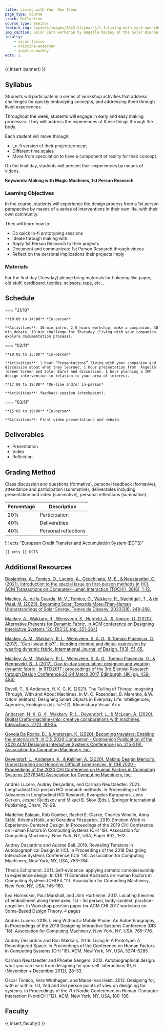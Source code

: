 ```yaml
---
title: Living with Your Own Ideas
page_type: course
track: Reflection
course_type: Seminar
feature_img: /assets/images/2023-24/year-1/t-1/living-with-your-own-ideas.png
img_caption: Solar Ears workshop by Angella Mackey at the Solar Biennale, Eindhoven
faculty:
    - oscar-tomico
    - kristina-andersen
    - angella-mackey
ects: 1
---
```


{{ insert_banner() }}

## Syllabus

Students will participate in a series of workshop activities that address challenges for quickly embodying concepts, and addressing them through lived experiences.

Throughout the week, students will engage in early and easy making processes. They will address the experiences of these things through the body.

Each student will move through:

- Lo-fi version of their project/concept
- Different time scales
- Move from speculation to have a component of reality for their concept.

On the final day, students will present their experiences by means of videos.

**Keywords: Making with Magic Machines, 1st Person Research**

### Learning Objectives

In the course, students will experience the design process from a 1st person perspective by means of a series of interventions in their own life, with their own community.

They will learn how to:

- Do quick lo-fi prototyping sessions
- Ideate through making with
- Apply 1st Person Research to their projects
- Document and communicate 1st Person Research through videos
- Reflect on the personal implications their projects imply

### Materials

For the first day (Tuesday) please bring materials for tinkering like paper, old stuff, cardboard, textiles, scissors, tape, etc...

## Schedule

=== "31/10"

    **10:00 to 14:00** *In-person*

    **Activities**: 30 min intro, 2,5 hours workshop, make a companion, 30 min debate, 10 min challenge for Thursday (living with your companion, explore documentation process).

=== "02/11"

    **10:00 to 13:00** *In-person*

    **Activities**: 1 hour “Presentations” living with your companion and discussion about what they learned. 1 hour presentation from  Angella (Green Screen and Solar Ears) and discussion. 1 hour planning a 1PP design intervention in relation to your area of interest.

    **17:00 to 19:00** *On-line and/or in-person*

    **Activities**: feedback session (checkpoint).

=== "03/11"

    **15:00 to 19:00** *In-person*

    **Activities**: Final video presentations and debate.


## Deliverables

- Presentation
- Video
- Reflection

## Grading Method

Class discussion and questions (formative), personal feedback (formative), attendance and participation (summative), deliverables including presentation and video (summative), personal reflections (summative).


| Percentage  | Description                                     |
| ----------- | ------------------------------------            |
| 20%         | Participation                                   |
| 40%         | Deliverables                                    |
| 40%         | Personal reflections                            |

!!! ects "European Credit Transfer and Accumulation System (ECTS)"

    {{ ects }} ECTS

## Additional Resources

[Desjardins, A., Tomico, O., Lucero, A., Cecchinato, M. E., & Neustaedter, C. (2021). Introduction to the special issue on first-person methods in HCI. ACM Transactions on Computer-Human Interaction (TOCHI), 28(6), 1-12.](https://dl.acm.org/doi/10.1145/3492342)

[Mackey, A., de la Guarda, M. V., Tomico, O., Wakkary, R., Nachtigall, T., & de Waal, M. (2023). Becoming Solar: Towards More-Than-Human Understandings of Solar Energy. Temes de Disseny, 2023(39), 248-268.](https://doi.org/10.46467/TdD39.2023.248-269)

[Mackey, A., Wakkary, R., Wensveen, S., Hupfeld, A., & Tomico, O. (2020). Alternative Presents for Dynamic Fabric. In ACM conference on Designing Interactive Systems '20: DIS'20 (pp. 351-364)](https://doi.org/10.1145/3357236.3395447)

[Mackey, A. M., Wakkary, R. L., Wensveen, S. A. G., & Tomico Plasencia, O. (2017). “Can I wear this?” : blending clothing and digital expression by wearing dynamic fabric. International Journal of Design, 11(3), 51-65.](https://research.tue.nl/en/publications/can-i-wear-this-blending-clothing-and-digital-expression-by-weari)

[Mackey, A. M., Wakkary, R. L., Wensveen, S. A. G., Tomico Plasencia, O., & Hengeveld, B. J. (2017). Day-to-day speculation: designing and wearing dynamic fabric . In RTD2017 : proceedings of the 3rd Biennial Research through Design Conference,22-24 March 2017, Edinburgh, UK  (pp. 439-454)](https://figshare.com/articles/Day-_to-_Day_Speculation_Designing_and_Wearing_Dynamic_Fabric/4747018)

Revell, T., & Andersen, H. K. G. K. (2021). The Telling of Things: Imagining Through, With and About Machines. In M. C. Rozendaal, B. Marenko, & W. Odom (editors), Designing Smart Objects in Everyday Life: Intelligences, Agencies, Ecologies (blz. 57-72). Bloomsbury Visual Arts.

[Andersen, H. K. G. K., Wakkary, R. L., Devendorf, L., & McLean, A. (2020). Digital Crafts-machine-ship: creative collaborations with machines. Interactions, 27(1), 30-35.](https://doi.org/10.1145/3373644)

[Goveia Da Rocha, B., & Andersen, K. (2020). Becoming travelers: Enabling the material drift. In DIS 2020 Companion - Companion Publication of the 2020 ACM Designing Interactive Systems Conference (pp. 215-219). Association for Computing Machinery, Inc.](https://doi.org/10.1145/3393914.3395881)

[Devendorf, L., Andersen, K., & Kelliher, A. (2020). Making Design Memoirs: Understanding and Honoring Difficult Experiences. In CHI 2020 - Proceedings of the 2020 CHI Conference on Human Factors in Computing Systems [3376345] Association for Computing Machinery, Inc.](https://doi.org/10.1145/3313831.3376345)

Andrés Lucero, Audrey Desjardins, and Carman Neustaedter. 2021. Longitudinal first-person HCI research methods. In Proceedings of the Advances in Longitudinal HCI Research, Evangelos Karapanos, Jens Gerken, Jesper Kjeldskov and Mikael B. Skov (Eds.), Springer International Publishing, Cham, 79–99.

Madeline Balaam, Rob Comber, Rachel E. Clarke, Charles Windlin, Anna Ståhl, Kristina Höök, and Geraldine Fitzpatrick. 2019. Emotion Work in Experience-Centered Design. In Proceedings of the 2019 CHI Conference on Human Factors in Computing Systems (CHI '19). Association for Computing Machinery, New York, NY, USA, Paper 602, 1–12.

Audrey Desjardins and Aubree Ball. 2018. Revealing Tensions in Autobiographical Design in HCI. In Proceedings of the 2018 Designing Interactive Systems Conference (DIS '18). Association for Computing Machinery, New York, NY, USA, 753–764.

Thecla Schiphorst. 2011. Self-evidence: applying somatic connoisseurship to experience design. In CHI '11 Extended Abstracts on Human Factors in Computing Systems (CHI EA '11). Association for Computing Machinery, New York, NY, USA, 145–160.

Eva Hornecker, Paul Marshall, and Jörn Hurtienne. 2017. Locating theories of embodiment along three axes: 1st - 3d person, body-context, practice-cognition. In Workshop position paper for ACM CHI 2017 workshop on Soma-Based Design Theory. 4 pages

Andrés Lucero. 2018. Living Without a Mobile Phone: An Autoethnography. In Proceedings of the 2018 Designing Interactive Systems Conference (DIS '18). Association for Computing Machinery, New York, NY, USA, 765–776.

Audrey Desjardins and Ron Wakkary. 2016. Living In A Prototype: A Reconfigured Space. In Proceedings of the Conference on Human Factors in Computing Systems (CHI '16). ACM, New York, NY, USA, 5274–5285.

Carman Neustaedter and Phoebe Sengers. 2012. Autobiographical design: what you can learn from designing for yourself. interactions 19, 6 (November + December 2012), 28–33.

Oscar Tomico, Vera Winthagen, and Marcel van Heist. 2012. Designing for, with or within: 1st, 2nd and 3rd person points of view on designing for systems. In Proceedings of the 7th Nordic Conference on Human-Computer Interaction (NordiCHI '12). ACM, New York, NY, USA, 180–188.

## Faculty

{{ insert_faculty() }}